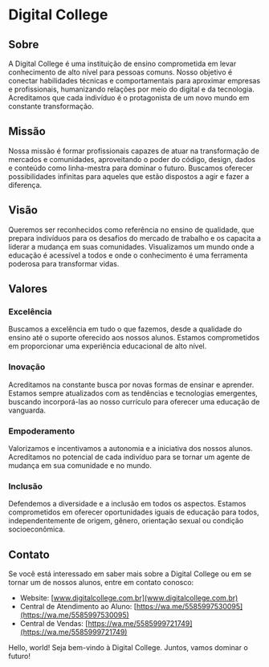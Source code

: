 # Digital College

## Sobre

A Digital College é uma instituição de ensino comprometida em levar conhecimento de alto nível para pessoas comuns. Nosso objetivo é conectar habilidades técnicas e comportamentais para aproximar empresas e profissionais, humanizando relações por meio do digital e da tecnologia. Acreditamos que cada indivíduo é o protagonista de um novo mundo em constante transformação.

## Missão

Nossa missão é formar profissionais capazes de atuar na transformação de mercados e comunidades, aproveitando o poder do código, design, dados e conteúdo como linha-mestra para dominar o futuro. Buscamos oferecer possibilidades infinitas para aqueles que estão dispostos a agir e fazer a diferença.

## Visão

Queremos ser reconhecidos como referência no ensino de qualidade, que prepara indivíduos para os desafios do mercado de trabalho e os capacita a liderar a mudança em suas comunidades. Visualizamos um mundo onde a educação é acessível a todos e onde o conhecimento é uma ferramenta poderosa para transformar vidas.

## Valores

### Excelência

Buscamos a excelência em tudo o que fazemos, desde a qualidade do ensino até o suporte oferecido aos nossos alunos. Estamos comprometidos em proporcionar uma experiência educacional de alto nível.

### Inovação

Acreditamos na constante busca por novas formas de ensinar e aprender. Estamos sempre atualizados com as tendências e tecnologias emergentes, buscando incorporá-las ao nosso currículo para oferecer uma educação de vanguarda.

### Empoderamento

Valorizamos e incentivamos a autonomia e a iniciativa dos nossos alunos. Acreditamos no potencial de cada indivíduo para se tornar um agente de mudança em sua comunidade e no mundo.

### Inclusão

Defendemos a diversidade e a inclusão em todos os aspectos. Estamos comprometidos em oferecer oportunidades iguais de educação para todos, independentemente de origem, gênero, orientação sexual ou condição socioeconômica.

## Contato

Se você está interessado em saber mais sobre a Digital College ou em se tornar um de nossos alunos, entre em contato conosco:

- Website: [www.digitalcollege.com.br](www.digitalcollege.com.br)
- Central de Atendimento ao Aluno: [https://wa.me/5585997530095](https://wa.me/5585997530095)
- Central de Vendas: [https://wa.me/5585999721749](https://wa.me/5585999721749)

Hello, world! Seja bem-vindo à Digital College. Juntos, vamos dominar o futuro!